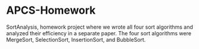 APCS-Homework
=============

SortAnalysis, homework project where we wrote all four sort algorithms and analyzed their efficiency in a separate paper. The four sort algorithms were MergeSort, SelectionSort, InsertionSort, and BubbleSort.
